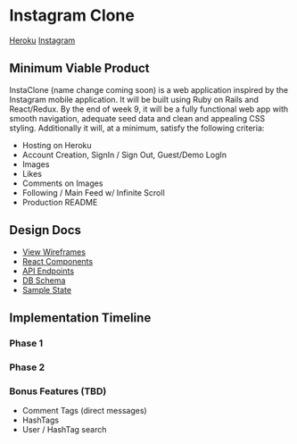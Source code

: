 # Instagram Clone

[Heroku](www.heroku.com)
[Instagram](www.instagram.com)

## Minimum Viable Product

InstaClone (name change coming soon) is a web application inspired
by the Instagram mobile application. It will be built using Ruby on
Rails and React/Redux. By the end of week 9, it will be a fully
functional web app with smooth navigation, adequate seed data and
clean and appealing CSS styling. Additionally it will, at a minimum,
satisfy the following criteria:

* Hosting on Heroku
* Account Creation, SignIn / Sign Out, Guest/Demo LogIn
* Images
* Likes
* Comments on Images
* Following / Main Feed w/ Infinite Scroll
* Production README



## Design Docs

* [View Wireframes](wireframes)
* [React Components](component-hierarchy.md)
* [API Endpoints](api-endpoints.md)
* [DB Schema](schema.md)
* [Sample State](sample-state.md)

## Implementation Timeline

### Phase 1

### Phase 2

### Bonus Features (TBD)

* Comment Tags (direct messages)
* HashTags
* User / HashTag search
